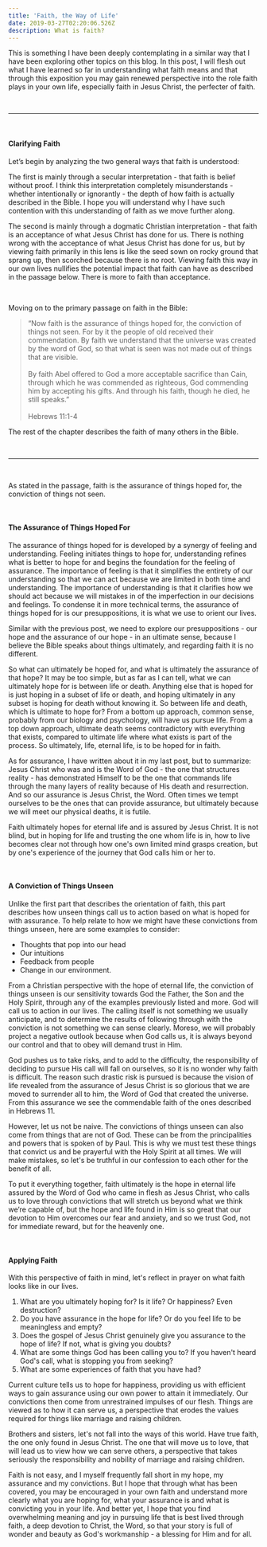 ```yaml
---
title: 'Faith, the Way of Life'
date: 2019-03-27T02:20:06.526Z
description: What is faith?
---
```

This is something I have been deeply contemplating in a similar way that I have been exploring other topics on this blog. In this post, I will flesh out what I have learned so far in understanding what faith means and that through this exposition you may gain renewed perspective into the role faith plays in your own life, especially faith in Jesus Christ, the perfecter of faith.

<br>

---

<br>

#### Clarifying Faith

Let’s begin by analyzing the two general ways that faith is understood:

The first is mainly through a secular interpretation - that faith is belief without proof. I think this interpretation completely misunderstands - whether intentionally or ignorantly - the depth of how faith is actually described in the Bible. I hope you will understand why I have such contention with this understanding of faith as we move further along.

The second is mainly through a dogmatic Christian interpretation - that faith is an acceptance of what Jesus Christ has done for us. There is nothing wrong with the acceptance of what Jesus Christ has done for us, but by viewing faith primarily in this lens is like the seed sown on rocky ground that sprang up, then scorched because there is no root. Viewing faith this way in our own lives nullifies the potential impact that faith can have as described in the passage below. There is more to faith than acceptance.

<br>

Moving on to the primary passage on faith in the Bible:



> “Now faith is the assurance of things hoped for, the conviction of things not seen. For by it the people of old received their commendation. By faith we understand that the universe was created by the word of God, so that what is seen was not made out of things that are visible.
> <br>
> <br>
>By faith Abel offered to God a more acceptable sacrifice than Cain, through which he was commended as righteous, God commending him by accepting his gifts. And through his faith, though he died, he still speaks.”
> <br>
> <br>
> Hebrews 11:1-4

The rest of the chapter describes the faith of many others in the Bible.

<br>

---

<br> 

As stated in the passage, faith is the assurance of things hoped for, the conviction of things not seen.

<br>

#### The Assurance of Things Hoped For
The assurance of things hoped for is developed by a synergy of feeling and understanding. Feeling initiates things to hope for, understanding refines what is better to hope for and begins the foundation for the feeling of assurance. The importance of feeling is that it simplifies the entirety of our understanding so that we can act because we are limited in both time and understanding. The importance of understanding is that it clarifies how we should act because we will mistakes in of the imperfection in our decisions and feelings. To condense it in more technical terms, the assurance of things hoped for is our presuppositions, it is what we use to orient our lives.

Similar with the previous post, we need to explore our presuppositions - our hope and the assurance of our hope - in an ultimate sense, because I believe the Bible speaks about things ultimately, and regarding faith it is no different.

So what can ultimately be hoped for, and what is ultimately the assurance of that hope? It may be too simple, but as far as I can tell, what we can ultimately hope for is between life or death. Anything else that is hoped for is just hoping in a subset of life or death, and hoping ultimately in any subset is hoping for death without knowing it. So between life and death, which is ultimate to hope for? From a bottom up approach, common sense, probably from our biology and psychology, will have us pursue life. From a top down approach, ultimate death seems contradictory with everything that exists, compared to ultimate life where what exists is part of the process. So ultimately, life, eternal life, is to be hoped for in faith.

As for assurance, I have written about it in my last post, but to summarize: Jesus Christ who was and is the Word of God - the one that structures reality - has demonstrated Himself to be the one that commands life through the many layers of reality because of His death and resurrection. And so our assurance is Jesus Christ, the Word. Often times we tempt ourselves to be the ones that can provide assurance, but ultimately because we will meet our physical deaths, it is futile.

Faith ultimately hopes for eternal life and is assured by Jesus Christ. It is not blind, but in hoping for life and trusting the one whom life is in, how to live becomes clear not through how one's own limited mind grasps creation, but by one's experience of the journey that God calls him or her to.

<br>

#### A Conviction of Things Unseen



Unlike the first part that describes the orientation of faith, this part describes how unseen things call us to action based on what is hoped for with assurance. To help relate to how we might have these convictions from things unseen, here are some examples to consider: 
- Thoughts that pop into our head
- Our intuitions
- Feedback from people
- Change in our environment.

From a Christian perspective with the hope of eternal life, the conviction of things unseen is our sensitivity towards God the Father, the Son and the Holy Spirit, through any of the examples previously listed and more. God will call us to action in our lives. The calling itself is not something we usually anticipate, and to determine the results of following through with the conviction is not something we can sense clearly. Moreso, we will probably project a negative outlook because when God calls us, it is always beyond our control and that to obey will demand trust in Him. 

God pushes us to take risks, and to add to the difficulty, the responsibility of deciding to pursue His call will fall on ourselves, so it is no wonder why faith is difficult. The reason such drastic risk is pursued is because the vision of life revealed from the assurance of Jesus Christ is so glorious that we are moved to surrender all to him, the Word of God that created the universe. From this assurance we see the commendable faith of the ones described in Hebrews 11.

However, let us not be naive. The convictions of things unseen can also come from things that are not of God. These can be from the principalities and powers that is spoken of by Paul. This is why we must test these things that convict us and be prayerful with the Holy Spirit at all times. We will make mistakes, so let's be truthful in our confession to each other for the benefit of all.

To put it everything together, faith ultimately is the hope in eternal life assured by the Word of God who came in flesh as Jesus Christ, who calls us to love through convictions that will stretch us beyond what we think we’re capable of, but the hope and life found in Him is so great that our devotion to Him overcomes our fear and anxiety, and so we trust God, not for immediate reward, but for the heavenly one.

<br>

#### Applying Faith
With this perspective of faith in mind, let's reflect in prayer on what faith looks like in our lives.



1. What are you ultimately hoping for? Is it life? Or happiness? Even destruction?
2. Do you have assurance in the hope for life? Or do you feel life to be meaningless and empty?
3. Does the gospel of Jesus Christ genuinely give you assurance to the hope of life? If not, what is giving you doubts?
4. What are some things God has been calling you to? If you haven't heard God's call, what is stopping you from seeking?
5. What are some experiences of faith that you have had?

Current culture tells us to hope for happiness, providing us with efficient ways to gain assurance using our own power to attain it immediately. Our convictions then come from unrestrained impulses of our flesh. Things are viewed as to how it can serve us, a perspective that erodes the values required for things like marriage and raising children.

Brothers and sisters, let's not fall into the ways of this world. Have true faith, the one only found in Jesus Christ. The one that will move us to love, that will lead us to view how we can serve others, a perspective that takes seriously the responsibility and nobility of marriage and raising children.

Faith is not easy, and I myself frequently fall short in my hope, my assurance and my convictions. But I hope that through what has been covered, you may be encouraged in your own faith and understand more clearly what you are hoping for, what your assurance is and what is convicting you in your life. And better yet, I hope that you find overwhelming meaning and joy in pursuing life that is best lived through faith, a deep devotion to Christ, the Word, so that your story is full of wonder and beauty as God's workmanship - a blessing for Him and for all.
